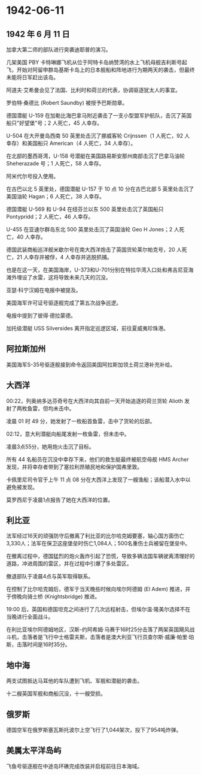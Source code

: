 # 1942-06-11

## 1942 年 6 月 11 日

加拿大第二师的部队进行突袭迪耶普的演习。

几架美国 PBY
卡特琳娜飞机从位于阿特卡岛纳赞湾的水上飞机母舰吉利斯号起飞，开始对阿留申群岛基斯卡岛上的日本舰船和阵地进行为期两天的袭击，但最终未能将日军赶出该岛。

阿道夫·艾希曼会见了法国、比利时和荷兰的代表，协调驱逐犹太人的事宜。

罗伯特·桑德比 (Robert Saundby) 被授予巴斯勋章。

德国潜艇 U-159
在加勒比海巴拿马附近袭击了一支小型盟军护航队，击沉了英国船只"好望堡"号；2
人死亡，45 人幸存。

U-504 在大开曼岛西南 50 英里处击沉了挪威客轮 Crijnssen（1 人死亡，92
人幸存）和美国船只 American（4 人死亡，34 人幸存）。

在北部的墨西哥湾，U-158 号潜艇在美国路易斯安那州南部击沉了巴拿马油轮
Sheherazade 号；1 人死亡，58 人幸存。

阿米代尔号投入使用。

在古巴以北 5 英里处，德国潜艇 U-157 于 10 点 10 分在古巴北部 5
英里处击沉了美国油轮 Hagan；6 人死亡，38 人幸存。

德国潜艇 U-569 和 U-94 在纽芬兰以东 500 英里处击沉了英国船只
Pontypridd；2 人死亡，46 人幸存。

U-455 在亚速尔群岛东北 500 英里处击沉了英国油轮 Geo H Jones；2
人死亡，40 人幸存。

德国武装商船巡洋舰米歇尔号在南大西洋炮击了英国货轮莱尔帕克号，20
人死亡，21 人幸存并被俘，4 人幸存并逃脱抓捕。

也是在这一天，在美国海岸，U-373和U-701分别在特拉华湾入口处和弗吉尼亚海滩外埋设了水雷，这将导致未来几天的沉没。

亚瑟·科宁汉姆在电报中被提及。

美国海军许可证号驱逐舰完成了第五次战争巡逻。

电报中提到了彼得·德拉蒙德。

加托级潜艇 USS Silversides 离开指定巡逻区域，前往夏威夷珍珠港。

## 阿拉斯加州

美国海军S-35号驱逐舰接到命令返回美国阿拉斯加领土荷兰港补充补给。

## 大西洋

00:22，列奥纳多达芬奇号在大西洋向其自前一天开始追逐的荷兰货轮 Alioth
发射了两枚鱼雷，但均未击中。

凌晨 01 时 49 分，她发射了一枚船首鱼雷，击中了货轮的后部。

02:12，意大利潜艇向船尾发射一枚鱼雷，但未击中。

凌晨3点55分，她用炮火击沉了目标。

所有 44 名船员在沉没中幸存下来，他们的救生艇最终被航空母舰 HMS Archer
发现，并将幸存者带到了塞拉利昂殖民地和保护国弗里敦。

卡佩里尼司令官于上午 11 点 08
分在大西洋上发现了一艘渔船；该船潜入水中以避免被发现。

莫罗西尼于凌晨1点报告了她在大西洋的位置。

## 利比亚

法军经过16天的顽强防守后撤离了利比亚的比尔哈克姆要塞，轴心国方面伤亡3,330人；法军在保卫这座堡垒时伤亡1,084人；500名重伤士兵被留在堡垒中。

在撤离过程中，德国猛烈的炮火轰炸引起了恐慌，导致多辆法国车辆驶离清理好的道路，冲进周围的雷区，并在过程中引爆了多处雷区。

撤退部队于凌晨4点与英军取得联系。

在控制了比尔哈克姆后，德军于当天晚些时候向埃尔阿德姆 (El Adem)
推进，并于傍晚向骑士桥 (Knightsbridge) 推进。

19:00
后，英国和德国坦克之间进行了几次远程射击，但埃尔温·隆美尔选择不在当晚进行全面战斗。

在利比亚埃尔阿德姆地区，汉斯-约阿希姆·马赛于16时25分击落了两架英国飓风战斗机，击落者是飞行中士格雷夫斯，击落者是澳大利亚飞行员查尔斯·威廉·帕里·珀斯，击落时间是16时35分。

## 地中海

两支试图抵达马耳他的车队遭到飞机、军舰和潜艇的袭击。

十二艘英国军舰和商船沉没，十一艘受损。

## 俄罗斯

德国空军在俄罗斯塞瓦斯托波尔上空飞行了1,044架次，投下了954吨炸弹。

## 美属太平洋岛屿

飞鱼号驱逐舰在中途岛环礁完成改装并启程前往日本海域。

